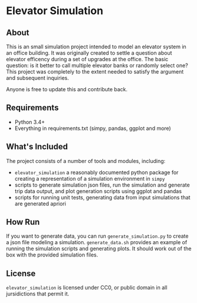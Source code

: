 # Elevator Simulation

## About

This is an small simulation project intended to model an elevator system in an office building. It was originally created to settle a question about elevator efficency during a set of upgrades at the office. The basic question: is it better to call multiple elevator banks or randomly select one? This project was completely to the extent needed to satisfy the argument and subsequent inquiries. 

Anyone is free to update this and contribute back.

## Requirements

* Python 3.4+
* Everything in requirements.txt (simpy, pandas, ggplot and more)

## What's Included

The project consists of a number of tools and modules, including:

* `elevator_simulation` a reasonably documented python package for creating a representation of a simulation environment in `simpy`
* scripts to generate simulation json files, run the simulation and generate trip data output, and plot generation scripts using ggplot and pandas
* scripts for running unit tests, generating data from input simulations that are generated apriori

## How Run

If you want to generate data, you can run `generate_simulation.py` to create a json file modeling a simulation. `generate_data.sh` provides an example of running the simulation scripts and generating plots. It should work out of the box with the provided simulation files.

## License

`elevator_simulation` is licensed under CC0, or public domain in all jursidictions that permit it.
